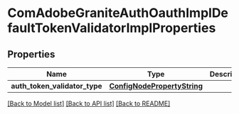 # ComAdobeGraniteAuthOauthImplDefaultTokenValidatorImplProperties

## Properties
Name | Type | Description | Notes
------------ | ------------- | ------------- | -------------
**auth_token_validator_type** | [**ConfigNodePropertyString**](ConfigNodePropertyString.md) |  | [optional] 

[[Back to Model list]](../README.md#documentation-for-models) [[Back to API list]](../README.md#documentation-for-api-endpoints) [[Back to README]](../README.md)



